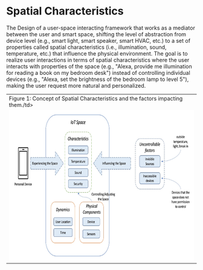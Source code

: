 # Spatial Characteristics

The Design of a user-space interacting framework that works as a mediator between the user and smart space, shifting the level of abstraction from device level (e.g., smart light, smart speaker, smart HVAC, etc.) to a set of properties called spatial characteristics (i.e., illumination, sound, temperature, etc.) that influence the physical environment. The goal is to realize user interactions in terms of spatial characteristics where the user interacts with properties of the space (e.g., "Alexa, provide me illumination for reading a book on my bedroom desk") instead of controlling individual devices (e.g., "Alexa, set the brightness of the bedroom lamp to level 5"), making the user request more natural and personalized.




<table>
  <tr>
    <td>Figure 1: Concept of Spatial Characteristics and the factors impacting them./td>
  </tr>
  <tr>
    <td><img src="https://github.com/HamimAdal/Spatial-Characteristics/blob/main/Figures/conceptual%20diagram.jpg" width=800 height=400></td>
  </tr>
</table>
